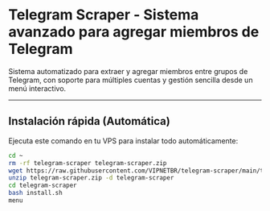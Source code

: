 # Telegram Scraper - Sistema avanzado para agregar miembros de Telegram

Sistema automatizado para extraer y agregar miembros entre grupos de Telegram, con soporte para múltiples cuentas y gestión sencilla desde un menú interactivo.

---

## Instalación rápida (Automática)

Ejecuta este comando en tu VPS para instalar todo automáticamente:

```bash
cd ~
rm -rf telegram-scraper telegram-scraper.zip
wget https://raw.githubusercontent.com/VIPNETBR/telegram-scraper/main/telegram-scraper.zip -O telegram-scraper.zip
unzip telegram-scraper.zip -d telegram-scraper
cd telegram-scraper
bash install.sh
menu
